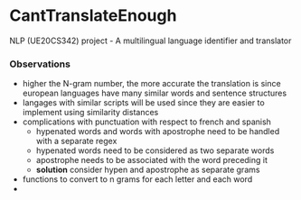 # CantTranslateEnough

NLP (UE20CS342) project - A multilingual language identifier and translator

### Observations

- higher the N-gram number, the more accurate the translation is since european languages have many similar words and sentence structures
- langages with similar scripts will be used since they are easier to implement using similarity distances
- complications with punctuation with respect to french and spanish
  - hypenated words and words with apostrophe need to be handled with a separate regex
  - hypenated words need to be considered as two separate words
  - apostrophe needs to be associated with the word preceding it
  - **solution** consider hypen and apostrophe as separate grams
- functions to convert to n grams for each letter and each word
-
